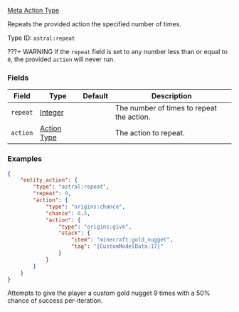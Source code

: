 [Meta Action Type](https://origins.readthedocs.io/en/1.10.0/types/meta_action_types/)

Repeats the provided action the specified number of times.

Type ID: `astral:repeat`

???+ WARNING
    If the `repeat` field is set to any number less than or equal to `0`, the provided `action` will never run.

### Fields

| Field    | Type                                                                          | Default | Description                               |
| -------- | ----------------------------------------------------------------------------- | ------- | ----------------------------------------- |
| `repeat` | [Integer](https://origins.readthedocs.io/en/1.10.0/types/data_types/integer/) |         | The number of times to repeat the action. |
| `action` | [Action Type](https://origins.readthedocs.io/en/1.10.0/types/action_types/)   |         | The action to repeat.                     |

### Examples

```json
{
    "entity_action": {
        "type": "astral:repeat",
        "repeat": 9,
        "action": {
            "type": "origins:chance",
            "chance": 0.5,
            "action": {
                "type": "origins:give",
                "stack": {
                    "item": "minecraft:gold_nugget",
                    "tag": "{CustomModelData:17}"
                }
            }
        }
    }
}
```

Attempts to give the player a custom gold nugget 9 times with a 50% chance of success per-iteration.
